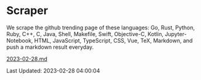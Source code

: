 # Scraper

We scrape the github trending page of these languages: Go, Rust, Python, Ruby, C++, C, Java, Shell, Makefile, Swift, Objective-C, Kotlin, Jupyter-Notebook, HTML, JavaScript, TypeScript, CSS, Vue, TeX, Markdown, and push a markdown result everyday.

[2023-02-28.md](https://github.com/yangwenmai/github-trending-backup/blob/master/2023-02-28.md)

Last Updated: 2023-02-28 04:00:04